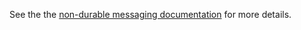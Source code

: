 See the the [non-durable messaging documentation](/nservicebus/messaging/non-durable-messaging.md) for more details.